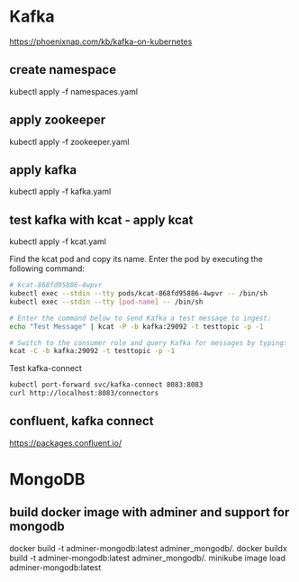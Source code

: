 # Kafka
https://phoenixnap.com/kb/kafka-on-kubernetes

## create namespace
kubectl apply -f namespaces.yaml 
## apply zookeeper
kubectl apply -f zookeeper.yaml 
## apply kafka
kubectl apply -f kafka.yaml
## test kafka with kcat - apply kcat
kubectl apply -f kcat.yaml

Find the kcat pod and copy its name. Enter the pod by executing the following command:
```bash
# kcat-868fd95886-4wpvr
kubectl exec --stdin --tty pods/kcat-868fd95886-4wpvr -- /bin/sh
kubectl exec --stdin --tty [pod-name] -- /bin/sh

# Enter the command below to send Kafka a test message to ingest:
echo "Test Message" | kcat -P -b kafka:29092 -t testtopic -p -1

# Switch to the consumer role and query Kafka for messages by typing:
kcat -C -b kafka:29092 -t testtopic -p -1
```

Test kafka-connect
```bash
kubectl port-forward svc/kafka-connect 8083:8083
curl http://localhost:8083/connectors
```
## confluent, kafka connect
https://packages.confluent.io/


# MongoDB

## build docker image with adminer and support for mongodb
docker build -t adminer-mongodb:latest adminer_mongodb/.
docker buildx build -t adminer-mongodb:latest adminer_mongodb/.
minikube image load adminer-mongodb:latest